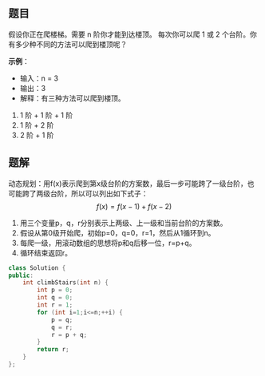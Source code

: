 ## 题目

假设你正在爬楼梯。需要 n 阶你才能到达楼顶。
每次你可以爬 1 或 2 个台阶。你有多少种不同的方法可以爬到楼顶呢？

**示例**：

- 输入：n = 3
- 输出：3
- 解释：有三种方法可以爬到楼顶。

1. 1 阶 + 1 阶 + 1 阶
2. 1 阶 + 2 阶
3. 2 阶 + 1 阶

## 题解

动态规划：用f(x)表示爬到第x级台阶的方案数，最后一步可能跨了一级台阶，也可能跨了两级台阶，所以可以列出如下式子：
$$
f(x) = f(x-1) + f(x-2)
$$
1. 用三个变量p，q，r分别表示上两级、上一级和当前台阶的方案数。
2. 假设从第0级开始爬，初始p=0，q=0，r=1，然后从1循环到n。
3. 每爬一级，用滚动数组的思想将p和q后移一位，r=p+q。
4. 循环结束返回r。

```cpp
class Solution {
public:
    int climbStairs(int n) {
        int p = 0;
        int q = 0;
        int r = 1;
        for (int i=1;i<=n;++i) {
            p = q;
            q = r;
            r = p + q;
        }
        return r;
    }
};
```
